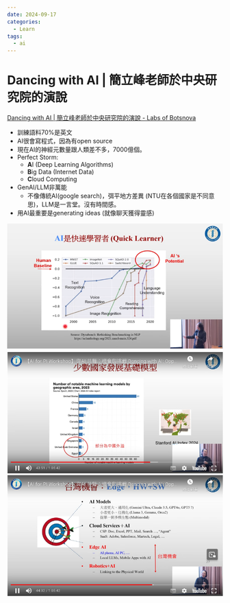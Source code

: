 ```yaml
---
date: 2024-09-17
categories:
  - Learn
tags:
  - ai
---
```


# Dancing with AI | 簡立峰老師於中央研究院的演說


[Dancing with AI | 簡立峰老師於中央研究院的演說 - Labs of Botsnova](https://labs.botsnova.com/2024/09/16/dancing-with-ai/)

- 訓練語料70%是英文
- AI很會寫程式，因為有open source
- 現在AI的神經元數量跟人類差不多，7000億個。
- Perfect Storm:
    - **A**I (Deep Learning Algorithms)
    - **B**ig Data (Internet Data)
    - **C**loud Computing
- GenAI/LLM非萬能
    - 不像傳統AI(google search)，弭平地方差異 (NTU在各個國家是不同意思)，LLM是一言堂。沒有時間感。
- 用AI最重要是generating ideas (就像聊天獲得靈感)

![dancing with AI](../../../assets/blog/2024/dancing-with-ai_quick-learner.png)
![dancing with AI](../../../assets/blog/2024/dancing-with-ai_minor-country.png)
![dancing with AI](../../../assets/blog/2024/dancing-with-ai_edge-taiwan-chance.png)



